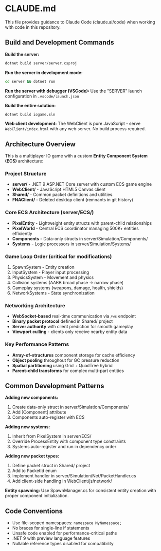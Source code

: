 # CLAUDE.md

This file provides guidance to Claude Code (claude.ai/code) when working with code in this repository.

## Build and Development Commands

**Build the server:**
```bash
dotnet build server/server.csproj
```

**Run the server in development mode:**
```bash
cd server && dotnet run
```

**Run the server with debugger (VSCode):**
Use the "SERVER" launch configuration in `.vscode/launch.json`

**Build the entire solution:**
```bash
dotnet build iogame.sln
```

**Web client development:**
The WebClient is pure JavaScript - serve `WebClient/index.html` with any web server. No build process required.

## Architecture Overview

This is a multiplayer IO game with a custom **Entity Component System (ECS)** architecture:

### Project Structure
- **server/** - .NET 9 ASP.NET Core server with custom ECS game engine
- **WebClient/** - JavaScript HTML5 Canvas client  
- **Shared/** - Common packet definitions and utilities
- **FNAClient/** - Deleted desktop client (remnants in git history)

### Core ECS Architecture (server/ECS/)
- **PixelEntity** - Lightweight entity structs with parent-child relationships
- **PixelWorld** - Central ECS coordinator managing 500K+ entities efficiently  
- **Components** - Data-only structs in server/Simulation/Components/
- **Systems** - Logic processors in server/Simulation/Systems/

### Game Loop Order (critical for modifications)
1. SpawnSystem - Entity creation
2. InputSystem - Player input processing
3. PhysicsSystem - Movement and physics  
4. Collision systems (AABB broad phase → narrow phase)
5. Gameplay systems (weapons, damage, health, shields)
6. NetworkSystems - State synchronization

### Networking Architecture
- **WebSocket-based** real-time communication via `/ws` endpoint
- **Binary packet protocol** defined in Shared/ project
- **Server authority** with client prediction for smooth gameplay
- **Viewport culling** - clients only receive nearby entity data

### Key Performance Patterns
- **Array-of-structures** component storage for cache efficiency
- **Object pooling** throughout for GC pressure reduction
- **Spatial partitioning** using Grid + QuadTree hybrid
- **Parent-child transforms** for complex multi-part entities

## Common Development Patterns

**Adding new components:**
1. Create data-only struct in server/Simulation/Components/
2. Add [Component] attribute  
3. Components auto-register with ECS

**Adding new systems:**
1. Inherit from PixelSystem in server/ECS/
2. Override ProcessEntity with component type constraints
3. Systems auto-register and run in dependency order

**Adding new packet types:**
1. Define packet struct in Shared/ project
2. Add to PacketId enum
3. Implement handler in server/Simulation/Net/PacketHandler.cs
4. Add client-side handling in WebClient/js/network/

**Entity spawning:**
Use SpawnManager.cs for consistent entity creation with proper component initialization.

## Code Conventions

- Use file-scoped namespaces: `namespace MyNamespace;`
- No braces for single-line if statements
- Unsafe code enabled for performance-critical paths
- .NET 9 with preview language features
- Nullable reference types disabled for compatibility